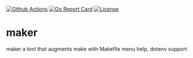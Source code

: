 [![Github Actions](https://github.com/kick-project/maker/workflows/Go/badge.svg?branch=master)](https://github.com/kick-project/maker/actions) [![Go Report Card](https://goreportcard.com/badge/kick-project/maker)](https://goreportcard.com/report/kick-project/maker)  [![License](https://img.shields.io/badge/License-Apache%202.0-blue.svg)](https://github.com/kick-project/maker/blob/master/LICENSE)

# maker

maker a tool that augments make with Makefile menu help, dotenv support
